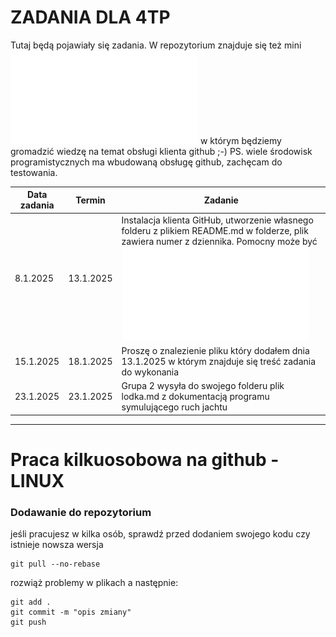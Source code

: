 # ZADANIA DLA 4TP

Tutaj będą pojawiały się zadania.
W repozytorium znajduje się też mini ![podręcznik](github_klient.pdf) w którym będziemy gromadzić wiedzę na temat obsługi klienta github ;-)
PS. wiele środowisk programistycznych ma wbudowaną obsługę github, zachęcam do testowania.

| Data zadania | Termin    |  Zadanie                                                                        |
|--------------|-----------|--------------------------------------------------------------------------------|
| 8.1.2025     | 13.1.2025 | Instalacja klienta GitHub, utworzenie własnego folderu z plikiem README.md w folderze, plik zawiera numer z dziennika. Pomocny może być ![podręcznik](github_klient.pdf)  |
| 15.1.2025    | 18.1.2025 | Proszę o znalezienie pliku który dodałem dnia 13.1.2025 w którym znajduje się treść zadania do wykonania |
| 23.1.2025    | 23.1.2025 | Grupa 2 wysyła do swojego folderu plik lodka.md z dokumentacją programu symulującego ruch jachtu |


---

# Praca kilkuosobowa na github - LINUX

### Dodawanie do repozytorium 

jeśli pracujesz w kilka osób, sprawdź przed dodaniem swojego kodu czy istnieje nowsza wersja

```
git pull --no-rebase
```

rozwiąż problemy w plikach a następnie:

```
git add .
git commit -m "opis zmiany"
git push
```
